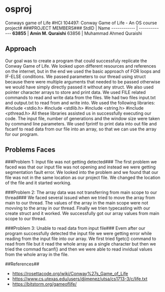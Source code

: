 # osproj
Conways game of Life
#HCI 104497: Conway Game of Life - An OS course project#
###PROJECT MEMBERS###
StdID | Name
------------ | -------------
**63855** | **Amin M. Quraishi** <!--this is the group leader in bold-->
63856 | Muhammad Ahmed Quraishi
<!-- Replace name and student ids with acutally group member names and ids-->
## Approach ##
Our goal was to create a program that could successfuly replicate the Conway Game of Life. We looked upon different resources and references on the internet, but in the end we used the basic approach of FOR loops and IF-ELSE conditions. We passed parameters to our thread using struct because there were multiple arguments that needed to be passed otherwise we would have simply directly passed it without any struct. We also used pointer character arrays to store and print data. We used FILE related commands to read and write data from the files. We had two files input.txt and output.txt to read from and write into. We used the following libraries:
#include <stdio.h>
#include <stdlib.h>
#include <string.h>
#include <pthread.h>
All these libraries assisted us in successfully executing our code. The input file, number of generations and the window size were taken by command line parameters. We used fprintf to print data into out file and fscanf to read data from our file into an array, so that we can use the array for our program.

## Problems Faces ##

###Problem 1: Input file was not getting detected###
The first problem we faced was that our input file was not opening and instead we were getting segmentation fault error. We looked into the problem and we found that our file was not in the same location as our project file. We changed the location of the file and it started working.

###Problem 2: The array data was not transferring from main scope to our thread###
We faced several issued when we tried to move the array from main to our thread. The values of the array in the main scope were not movving to the array in our thread. Finally we trien typecasting with our create struct and it worked. We successfully got our array values from main scope to our thread.

###Problem 3: Unable to read data from input file###
Evem after our program successfully detected the input file we were getting error while reading from the input file into our array. We first tried fgetc() command to read from file but it read the whole array as a single character but then we tried the commad fscanf() and then we were able to read invidual values from the whole array in the file.

##References##
- https://rosettacode.org/wiki/Conway%27s_Game_of_Life
- https://www.cs.utexas.edu/users/djimenez/utsa/cs1713-3/c/life.txt
- https://bitstorm.org/gameoflife/
